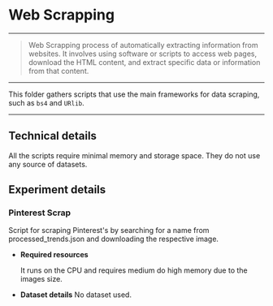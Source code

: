# **Web Scrapping**
---
> Web Scrapping process of automatically extracting information from websites. It involves using software or scripts to access web pages, download the HTML content, and extract specific data or information from that content. 

----------

This folder gathers scripts that use the main frameworks for data scraping, such as `bs4` and `URlib`.

---
## Technical details
All the scripts require minimal memory and storage space. They do not use any source of datasets.

## Experiment details

### **Pinterest Scrap** 

Script for scraping Pinterest's by searching for a name from processed_trends.json and downloading the respective image.

- **Required resources** 

    It runs on the CPU and requires medium do high memory due to the images size.

- **Dataset details** 
    No dataset used.